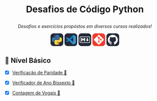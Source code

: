 
# <p align="center"> Desafios de Código Python </p>

<p align="center"><i>Desafios e exercícios propóstos em diversos cursos realizados!</i></p>

<p align="center">
<img height=40px src="img/Python-Dark.svg"/>
<img height=40px src="img/VSCode-Dark.svg"/>
<img height=40px src="img/Markdown-Dark.svg"/>
<img height=40px src="img/Git.svg"/>
<img height=40px src="img/Github-Dark.svg"/>
</p>


## 🍼 Nível Básico 


- [x] [Verificação de Paridade :dart:](basic/01_verificacao_paridade/README.md)

- [x] [Verificador de Ano Bissexto :dart:](basic/02_verificador_ano_bissexto/README.md)

- [X] [Contagem de Vogais :dart:](basic/03_contagem_vogais/README.md)

